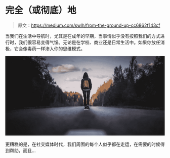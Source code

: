 # 完全（或彻底）地

> 原文：<https://medium.com/swlh/from-the-ground-up-cc6862f143cf>

当我们在生活中导航时，尤其是在成年的早期，当事情似乎没有按照我们的方式进行时，我们很容易变得气馁。无论是在学校、商业还是日常生活中。如果你放任消极，它会像毒药一样渗入你的思维模式。

![](img/b2116f6328b856186f3c41b2429c3118.png)

更糟糕的是，在社交媒体时代，我们周围的每个人似乎都在走运，在需要的时候得到帮助，而且…